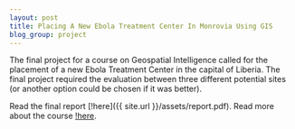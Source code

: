 ```yaml
---
layout: post
title: Placing A New Ebola Treatment Center In Monrovia Using GIS
blog_group: project
---
```


The final project for a course on Geospatial Intelligence called for the placement of a new Ebola Treatment Center in the capital of Liberia. The final project required the evaluation between three different potential sites (or another option could be chosen if it was better).

Read the final report [!here]({{ site.url }}/assets/report.pdf). Read more about the course [!here](http://coursera.org/course/geoint).
